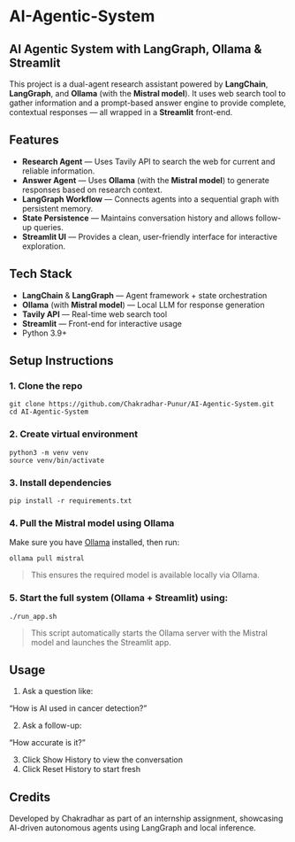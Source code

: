 # AI-Agentic-System

## AI Agentic System with LangGraph, Ollama & Streamlit

This project is a dual-agent research assistant powered by **LangChain**, **LangGraph**, and **Ollama** (with the **Mistral model**). It uses web search tool to gather information and a prompt-based answer engine to provide complete, contextual responses — all wrapped in a **Streamlit** front-end.

## Features

- **Research Agent** — Uses Tavily API to search the web for current and reliable information.
- **Answer Agent** — Uses **Ollama** (with the **Mistral model**) to generate responses based on research context.
- **LangGraph Workflow** — Connects agents into a sequential graph with persistent memory.
- **State Persistence** — Maintains conversation history and allows follow-up queries.
- **Streamlit UI** — Provides a clean, user-friendly interface for interactive exploration.

## Tech Stack

- **LangChain** & **LangGraph** — Agent framework + state orchestration
- **Ollama** (with **Mistral model**) — Local LLM for response generation
- **Tavily API** — Real-time web search tool
- **Streamlit** — Front-end for interactive usage
- Python 3.9+

## Setup Instructions

### 1. Clone the repo

```
git clone https://github.com/Chakradhar-Punur/AI-Agentic-System.git
cd AI-Agentic-System
```

### 2. Create virtual environment

```
python3 -m venv venv
source venv/bin/activate
```

### 3. Install dependencies

```
pip install -r requirements.txt
```

### 4. Pull the Mistral model using Ollama

Make sure you have [Ollama](https://ollama.com/) installed, then run:

```
ollama pull mistral
```

> This ensures the required model is available locally via Ollama.

### 5. Start the full system (Ollama + Streamlit) using:

```
./run_app.sh
```

> This script automatically starts the Ollama server with the Mistral model and launches the Streamlit app.


## Usage

1. Ask a question like:

“How is AI used in cancer detection?”

2. Ask a follow-up:

“How accurate is it?”

3. Click Show History to view the conversation
4. Click Reset History to start fresh


## Credits

Developed by Chakradhar as part of an internship assignment, showcasing AI-driven autonomous agents using LangGraph and local inference.
